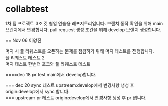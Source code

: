# collabtest
1차 팀 프로젝트 3조 깃 협업 연습용 레포지토리입니다.
브랜치 동작 확인을 위해 main 브랜치에서 변경합니다.
pull request 생성 조건을 위해 develop 브랜치 생성합니다.

== Nov 06 이양진

머지 시 풀 리퀘스트를 오픈하는 문제를 점검하기 위해 머지 테스트를 진행합니다.<br>
풀 리퀘스트 테스트 2<br>
머지 테스트 한번더
포크와 풀 리퀘스트 테스트

====dec 18 pr test
main에서 develop합니다.

=== dec 20 sync 테스트
upstream:develop에서 변경사항 생성 후 origin:develop에서 sync 합니다. <br>
=== upstream pr 테스트
origin:develop에서 변경사항 생성 후 pr 엽니다.
